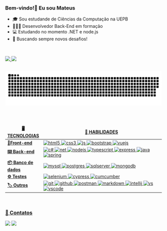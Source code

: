 ### Bem-vindo!👋 Eu sou Mateus


- 🎓 Sou estudande de Ciências da Computação na UEPB
- 👨🏽‍💻 Desenvolvedor Back-End em formação
- 💻 Estudando no momento .NET e node.js
- 💭 Buscando sempre novos desafios!

##
<br>

 <div>
  <a href="https://github.com/mateus-ssouza">
  <img height="180em" src="https://github-readme-stats.vercel.app/api?username=mateus-ssouza&show_icons=true&theme=highcontrast&include_all_commits=true&count_private=true"/>
  <img height="180em" src="https://github-readme-stats.vercel.app/api/top-langs/?username=mateus-ssouza&layout=compact&langs_count=7&theme=highcontrast"/>
</div>
   
##
 
![Snake animation](https://github.com/mateus-ssouza/mateus-ssouza/blob/output/github-contribution-grid-snake.svg)

##

<br>

<table>
  <thead align="center">
    <tr>
      	<td><b>🖥 TECNOLOGIAS</b></td>
	<td><b>🌟 HABILIDADES</b></td>
    </tr>
  </thead>
  <tbody>
    <tr>
	    <td> <b>📱Front-end</b></td>
	    <td>
		    <img alt="html5" src="https://img.shields.io/badge/-HTML5-E34F26?style=flat-square&logo=html5&logoColor=white" />
		    <img alt="css3" src="https://img.shields.io/badge/CSS-239120?&style=flat-square&logo=css3&logoColor=white" />
		    <img alt="js" src="https://img.shields.io/badge/JavaScript-F7DF1E?style=flat-square&logo=javascript&logoColor=black" />
		    <img alt="bootstrap" src="https://img.shields.io/badge/Bootstrap-563D7C?style=flat-square&logo=bootstrap&logoColor=white" /> 
		    <img alt="vuejs" src="https://img.shields.io/badge/Vue.js-4FC08D?style=flat-square&logo=vue.js&logoColor=white" />
	    </td>
    </tr>
    <tr>
	   <td> <b>⌨️ Back-end</b></td>
	     <td width="600px">
		     <img alt="c#" src="https://img.shields.io/badge/C%23-239120?style=flat-square&logo=c-sharp&logoColor=white" />
		     <img alt="net" src="https://img.shields.io/badge/.NET-5C2D91?style=flat-square&logo=.net&logoColor=white" />
		     <img alt="nodejs" src="https://img.shields.io/badge/Node.js-339933?style=flat-square&logo=node.js&logoColor=white" />
		     <img alt="typescript" src="https://img.shields.io/badge/TypeScript-3178C6?style=flat-square&logo=typescript&logoColor=white" />
		     <img alt="express" src="https://img.shields.io/badge/Express-000000?style=flat-square&logo=express&logoColor=white" />
		     <img alt="java" src="https://img.shields.io/badge/Java-ED8B00?style=flat-squaree&logo=java&logoColor=white" />
		     <img alt="spring" src="https://img.shields.io/badge/Spring-6DB33F?style=flat-square&logo=spring&logoColor=white" />
	    </td>
    </tr>
    <tr>
	   <td> <b>📦 Banco de dados</b></td>
	     <td width="600px">
		     <img alt="mysql" src="https://img.shields.io/badge/MySQL-4479A1?style==flat-square&logo=mysql&logoColor=white" />
		     <img alt="postgres" src="https://img.shields.io/badge/PostgreSQL-316192?style=flat-square&logo=postgresql&logoColor=white" />
		     <img alt="sqlserver" src="https://img.shields.io/badge/SQL%20Server-CC2927?style=flat-square&logo=microsoft-sql-server&logoColor=white" />
		     <img alt="mongodb" src="https://img.shields.io/badge/MongoDB-47A248?style=flat-square&logo=mongodb&logoColor=white" />
	    </td>
    </tr>
    <tr>
	   <td> <b>⚙️ Testes</b></td>
	     <td width="600px">
		    <img alt="selenium" src="https://img.shields.io/badge/Selenium%20WebDriver-43B02A?style=flat-square&logo=selenium&logoColor=white" />
		    <img alt="cypress" src="https://img.shields.io/badge/Cypress-17202C?style=flat-square&logo=cypress&logoColor=white" />
		    <img alt="cumcumber" src="https://img.shields.io/badge/Cucumber-23D96C?style=flat-square&logo=cucumber&logoColor=white" />
	    </td>
    </tr>
    <tr>
	    <td> <b>🏷 Outros</b></td>
	     <td >
		    <img alt="git" src="https://img.shields.io/badge/-Git-F05032?style=flat-square&logo=git&logoColor=white" />
		    <img alt="github" src="https://img.shields.io/badge/github-%23121011.svg?style=flat-square&logo=github&logoColor=white" />
		    <img alt="postman" src="https://img.shields.io/badge/Postman-FF6C37?style=flat-square&logo=postman&logoColor=white" />
		    <img alt="markdown" src="https://img.shields.io/badge/Markdown-000000?style=flat-square&logo=markdown&logoColor=white" />
      <img alt="intellij" src="https://img.shields.io/badge/IntelliJ%20IDEA-000000?style=flat-square&logo=intellij-idea&logoColor=white" />
      <img alt="vs" src="https://img.shields.io/badge/Visual%20Studio-5C2D91?style=flat-square&logo=visual-studio&logoColor=white" />
      <img alt="vscode" src="https://img.shields.io/badge/Visual%20Studio%20Code-007ACC?style=flat-square&logo=visual-studio-code&logoColor=white" />
	    </td>
    </tr>
  </tbody>
</table>

<br>

### 🪪 Contatos
<div>
 <a href="mailto:msouzacrv@gmail.com"><img src="https://img.shields.io/badge/-Gmail-%23333?style=for-the-badge&logo=gmail&logoColor=white" target="_blank"></a>
 <a href="https://www.linkedin.com/in/mateus-ssouza/" target="_blank"><img src="https://img.shields.io/badge/-LinkedIn-%230077B5?style=for-the-badge&logo=linkedin&logoColor=white" target="_blank"></a> 
</div>
